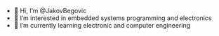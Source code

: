 - 👋 Hi, I’m @JakovBegovic
- 👀 I’m interested in embedded systems programming and electronics
- 🌱 I’m currently learning electronic and computer engineering

<!---
JakovBegovic/JakovBegovic is a ✨ special ✨ repository because its `README.md` (this file) appears on your GitHub profile.
You can click the Preview link to take a look at your changes.
--->
